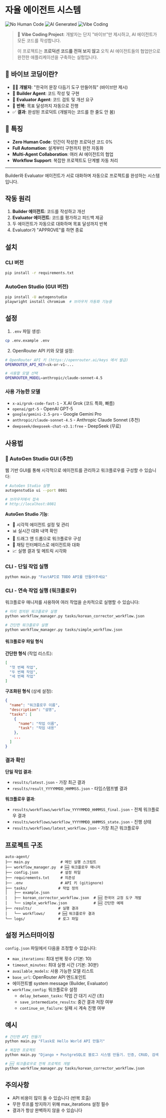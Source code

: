 # 자율 에이전트 시스템

![No Human Code](https://img.shields.io/badge/Human%20Code-0%25-red)
![AI Generated](https://img.shields.io/badge/AI%20Generated-100%25-green)
![Vibe Coding](https://img.shields.io/badge/Vibe%20Coding-Enabled-blue)

> 🎯 **Vibe Coding Project**: 개발자는 단지 "바이브"만 제시하고, AI 에이전트가 모든 코드를 작성합니다.
> 
> 이 프로젝트는 **프로덕션 코드를 전혀 보지 않고** 오직 AI 에이전트들의 협업만으로 완전한 애플리케이션을 구축하는 실험입니다.

## 🤔 바이브 코딩이란?

- 👨‍💻 **개발자**: "한국어 문장 다듬기 도구 만들어줘" (바이브만 제시)
- 🤖 **Builder Agent**: 코드 작성 및 구현
- 🧐 **Evaluator Agent**: 코드 검토 및 개선 요구
- 🔄 **반복**: 목표 달성까지 자동으로 진행
- ✅ **결과**: 완성된 프로덕트 (개발자는 코드를 한 줄도 안 봄)

## 🚀 특징

- **Zero Human Code**: 인간이 작성한 프로덕션 코드 0%
- **Full Automation**: 설계부터 구현까지 완전 자동화
- **Multi-Agent Collaboration**: 여러 AI 에이전트의 협업
- **Workflow Support**: 복잡한 프로젝트도 단계별 자동 처리

---

Builder와 Evaluator 에이전트가 서로 대화하며 자동으로 프로젝트를 완성하는 시스템입니다.

## 작동 원리

1. **Builder 에이전트**: 코드를 작성하고 개선
2. **Evaluator 에이전트**: 코드를 평가하고 피드백 제공
3. 두 에이전트가 자동으로 대화하며 목표 달성까지 반복
4. Evaluator가 "APPROVE"를 하면 종료

## 설치

### CLI 버전
```bash
pip install -r requirements.txt
```

### AutoGen Studio (GUI 버전)
```bash
pip install -U autogenstudio
playwright install chromium  # 브라우저 자동화 기능용
```

## 설정

1. `.env` 파일 생성:
```bash
cp .env.example .env
```

2. OpenRouter API 키와 모델 설정:
```bash
# OpenRouter API 키 (https://openrouter.ai/keys 에서 발급)
OPENROUTER_API_KEY=sk-or-v1-...

# 사용할 모델 선택
OPENROUTER_MODEL=anthropic/claude-sonnet-4.5
```

### 사용 가능한 모델

- `x-ai/grok-code-fast-1` - X.AI Grok (코드 특화, 빠름)
- `openai/gpt-5` - OpenAI GPT-5
- `google/gemini-2.5-pro` - Google Gemini Pro
- `anthropic/claude-sonnet-4.5` - Anthropic Claude Sonnet (추천)
- `deepseek/deepseek-chat-v3.1:free` - DeepSeek (무료)

## 사용법

### 🎨 AutoGen Studio GUI (추천)

웹 기반 GUI를 통해 시각적으로 에이전트를 관리하고 워크플로우를 구성할 수 있습니다:

```bash
# AutoGen Studio 실행
autogenstudio ui --port 8081

# 브라우저에서 접속
# http://localhost:8081
```

**AutoGen Studio 기능**:
- 🎯 시각적 에이전트 설정 및 관리
- 📊 실시간 대화 내역 확인
- 🔧 드래그 앤 드롭으로 워크플로우 구성
- 💬 채팅 인터페이스로 에이전트와 대화
- 📈 실행 결과 및 메트릭 시각화

### CLI - 단일 작업 실행

```bash
python main.py "FastAPI로 TODO API를 만들어주세요"
```

### CLI - 연속 작업 실행 (워크플로우)

워크플로우 매니저를 사용하여 여러 작업을 순차적으로 실행할 수 있습니다:

```bash
# 미리 정의된 워크플로우 실행
python workflow_manager.py tasks/korean_corrector_workflow.json

# 간단한 워크플로우 실행
python workflow_manager.py tasks/simple_workflow.json
```

#### 워크플로우 파일 형식

**간단한 형식** (작업 리스트):
```json
[
  "첫 번째 작업",
  "두 번째 작업",
  "세 번째 작업"
]
```

**구조화된 형식** (상세 설정):
```json
{
  "name": "워크플로우 이름",
  "description": "설명",
  "tasks": [
    {
      "name": "작업 이름",
      "task": "작업 내용"
    },
    ...
  ]
}
```

### 결과 확인

**단일 작업 결과**:
- `results/latest.json` - 가장 최근 결과
- `results/result_YYYYMMDD_HHMMSS.json` - 타임스탬프별 결과

**워크플로우 결과**:
- `results/workflows/workflow_YYYYMMDD_HHMMSS_final.json` - 전체 워크플로우 결과
- `results/workflows/workflow_YYYYMMDD_HHMMSS_state.json` - 진행 상태
- `results/workflows/latest_workflow.json` - 가장 최근 워크플로우

## 프로젝트 구조

```
auto-agent/
├── main.py              # 메인 실행 스크립트
├── workflow_manager.py  # 🆕 워크플로우 매니저
├── config.json          # 설정 파일
├── requirements.txt     # 의존성
├── .env                 # API 키 (gitignore)
├── tasks/              # 작업 정의
│   ├── example.json
│   ├── korean_corrector_workflow.json  # 🆕 한국어 교정 도구 개발
│   └── simple_workflow.json            # 🆕 간단한 예제
├── results/            # 실행 결과
│   └── workflows/      # 🆕 워크플로우 결과
└── logs/               # 로그 파일
```

## 설정 커스터마이징

`config.json` 파일에서 다음을 조정할 수 있습니다:

- `max_iterations`: 최대 반복 횟수 (기본: 10)
- `timeout_minutes`: 최대 실행 시간 (기본: 30분)
- `available_models`: 사용 가능한 모델 리스트
- `base_url`: OpenRouter API 엔드포인트
- 에이전트별 system message (Builder, Evaluator)
- `workflow_config`: 워크플로우 설정
  - `delay_between_tasks`: 작업 간 대기 시간 (초)
  - `save_intermediate_results`: 중간 결과 저장 여부
  - `continue_on_failure`: 실패 시 계속 진행 여부

## 예시

```bash
# 간단한 API 만들기
python main.py "Flask로 Hello World API 만들기"

# 복잡한 프로젝트
python main.py "Django + PostgreSQL로 블로그 시스템 만들기. 인증, CRUD, 검색 기능 포함"

# 🆕 워크플로우로 전체 프로젝트 개발
python workflow_manager.py tasks/korean_corrector_workflow.json
```

## 주의사항

- API 비용이 많이 들 수 있습니다 (반복 호출)
- 무한 루프를 방지하기 위해 max_iterations 설정 필수
- 결과가 항상 완벽하지 않을 수 있습니다
